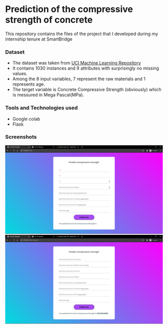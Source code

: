 # Prediction of the compressive strength of concrete
This repository contains the files of the project that I developed during my internship tenure at SmartBridge

### Dataset 
- The dataset was taken from  <a href="http://archive.ics.uci.edu/ml/datasets/Concrete+Compressive+Strength">UCI Machine Learning Repository</a> 
- It contains 1030 instances and 9 attributes with surprisingly no missing values. 
- Among the 8 input variables, 7 represent the raw materials and 1 represents age. 
- The target variable is Concrete Compressive Strength (obviously) which is messured in Mega Pascal(MPa).

### Tools and Technologies used
- Google colab
- Flask

### Screenshots

<img src = "/Screenshots/Screenshot1.png">

<img src = "/Screenshots/Screenshot2.png">




